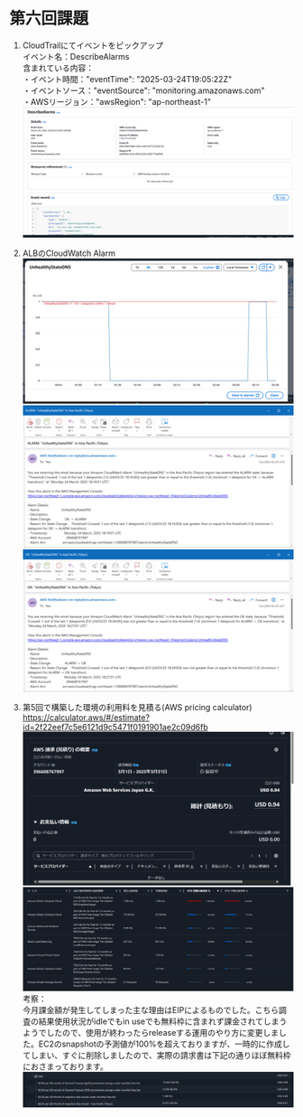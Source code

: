 # 第六回課題
1. CloudTrailにてイベントをピックアップ<br>
イベント名：DescribeAlarms<br>
含まれている内容：<br>
・イベント時間："eventTime": "2025-03-24T19:05:22Z"<br>
・イベントソース："eventSource": "monitoring.amazonaws.com"<br> 
・AWSリージョン："awsRegion": "ap-northeast-1"<br>
![](./screenshots/6th/Screenshot-2025-03-29-172336.png)<br> 

2. ALBのCloudWatch Alarm<br>
![](./screenshots/6th/Screenshot-2025-03-25-033216.png)<br> 
![](./screenshots/6th/Screenshot-2025-03-25-033320.png)<br>
![](./screenshots/6th/Screenshot-2025-03-25-033341.png)<br>

3. 第5回で構築した環境の利用料を見積る(AWS pricing calculator)<br>
https://calculator.aws/#/estimate?id=2f22eef7c5e6121d9c5471f0191901ae2c09d6fb
![](./screenshots/6th/Screenshot-2025-03-25-203500.png)<br>
![](./screenshots/6th/Screenshot-2025-03-25-203551.png)<br>
考察：<br>
今月課金額が発生してしまった主な理由はEIPによるものでした。こちら調査の結果使用状況がidleでもin useでも無料枠に含まれず課金されてしまうようでしたので、使用が終わったらreleaseする運用のやり方に変更しました。EC2のsnapshotの予測値が100%を超えておりますが、一時的に作成してしまい、すぐに削除しましたので、実際の請求書は下記の通りほぼ無料枠におさまっております。
![](./screenshots/6th/Screenshot-2025-03-27-172615.png)<br>

